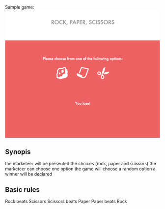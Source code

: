 Sample game:
![sample](/public/images/sample.png)

## Synopis
the marketeer will be presented the choices (rock, paper and scissors)
the marketeer can choose one option
the game will choose a random option
a winner will be declared

## Basic rules
Rock beats Scissors
Scissors beats Paper
Paper beats Rock
